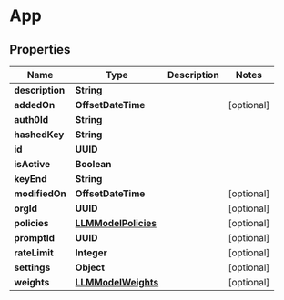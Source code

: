 

# App


## Properties

| Name | Type | Description | Notes |
|------------ | ------------- | ------------- | -------------|
|**description** | **String** |  |  |
|**addedOn** | **OffsetDateTime** |  |  [optional] |
|**auth0Id** | **String** |  |  |
|**hashedKey** | **String** |  |  |
|**id** | **UUID** |  |  |
|**isActive** | **Boolean** |  |  |
|**keyEnd** | **String** |  |  |
|**modifiedOn** | **OffsetDateTime** |  |  [optional] |
|**orgId** | **UUID** |  |  [optional] |
|**policies** | [**LLMModelPolicies**](LLMModelPolicies.md) |  |  [optional] |
|**promptId** | **UUID** |  |  [optional] |
|**rateLimit** | **Integer** |  |  [optional] |
|**settings** | **Object** |  |  [optional] |
|**weights** | [**LLMModelWeights**](LLMModelWeights.md) |  |  [optional] |



